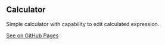 ## Calculator

Simple calculator with capability to edit calculated expression.

[See on GitHub Pages](https://dreamer20.github.io/calc/)